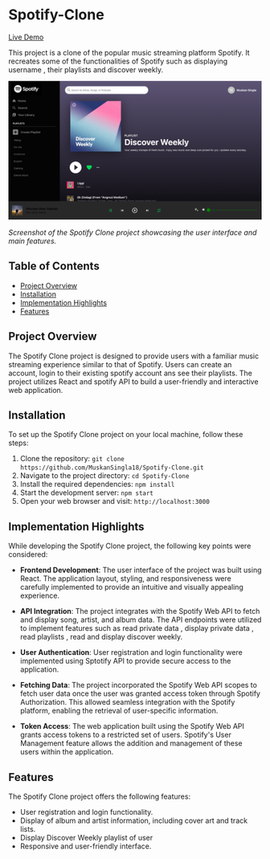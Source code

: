 # Spotify-Clone

[Live Demo](https://spotify-clone-pied-three.vercel.app/)

This project is a clone of the popular music streaming platform Spotify. It recreates some of the functionalities of Spotify such as displaying username , their playlists and discover weekly.

![Screenshot](https://github.com/MuskanSingla18/Spotify-Clone/blob/3f2341efee933bfaea9ef511229419c51e54fb39/public/Website%20Screenshot.png)

*Screenshot of the Spotify Clone project showcasing the user interface and main features.*

## Table of Contents
- [Project Overview](#project-overview)
- [Installation](#installation)
- [Implementation Highlights](#implementation-highlights)
- [Features](#features)

## Project Overview
The Spotify Clone project is designed to provide users with a familiar music streaming experience similar to that of Spotify. Users can create an account, login to their existing spotify account ans see their playlists. The project utilizes React and spotify API to build a user-friendly and interactive web application.

## Installation

To set up the Spotify Clone project on your local machine, follow these steps:

1. Clone the repository: `git clone https://github.com/MuskanSingla18/Spotify-Clone.git`
2. Navigate to the project directory: `cd Spotify-Clone`
3. Install the required dependencies: `npm install`
4. Start the development server: `npm start`
5. Open your web browser and visit: `http://localhost:3000`

## Implementation Highlights

While developing the Spotify Clone project, the following key points were considered:

- **Frontend Development**: The user interface of the project was built using React. The application layout, styling, and responsiveness were carefully implemented to provide an intuitive and visually appealing experience.

- **API Integration**: The project integrates with the Spotify Web API to fetch and display song, artist, and album data. The API endpoints were utilized to implement features such as read private data , display private data , read playlists , read and display discover weekly.

- **User Authentication**: User registration and login functionality were implemented using Sptotify API to provide secure access to the application.

- **Fetching Data**: The project incorporated the Spotify Web API scopes to fetch user data once the user was granted access token through Spotify Authorization. This allowed seamless integration with the Spotify platform, enabling the retrieval of user-specific information.

- **Token Access**: The web application built using the Spotify Web API grants access tokens to a restricted set of users. Spotify's User Management feature allows the addition and management of these users within the application.

## Features

The Spotify Clone project offers the following features:

- User registration and login functionality.
- Display of album and artist information, including cover art and track lists.
- Display Discover Weekly playlist of user
- Responsive and user-friendly interface.

